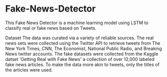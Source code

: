 # Fake-News-Detector
This Fake News Detector is a machine learning model using LSTM to classify real or fake news based on Tweets. 

Dataset
The data was curated via a variety of reliable sources. The real news sets were collected using the Twitter API to retrieve tweets from The New York Times, CNN, The Economist, National Public Radio, and Breaking News twitter accounts. The fake datasets were collected from the Kaggle datset 'Getting Real with Fake News' a collection of over 12,000 labeled fake news articles. To make the data more akin to tweets, only the titles of the articles were used.
